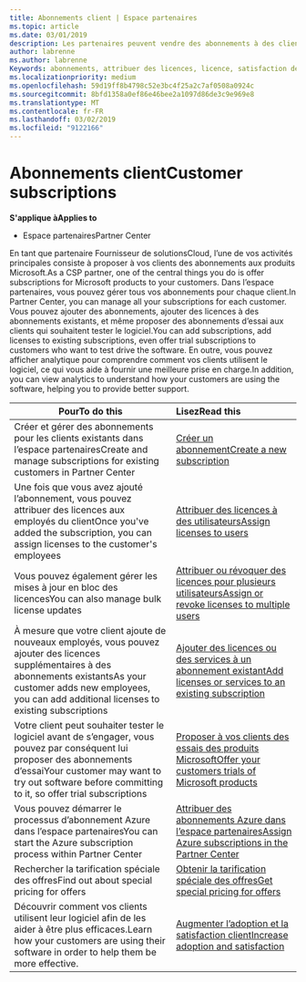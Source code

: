 ```yaml
---
title: Abonnements client | Espace partenaires
ms.topic: article
ms.date: 03/01/2019
description: Les partenaires peuvent vendre des abonnements à des clients et les gérer via l’Espace partenaires.
author: labrenne
ms.author: labrenne
Keywords: abonnements, attribuer des licences, licence, satisfaction des clients, des abonnements Azure
ms.localizationpriority: medium
ms.openlocfilehash: 59d19ff8b4798c52e3bc4f25a2c7af0508a0924c
ms.sourcegitcommit: 8bfd1358a0ef86e46bee2a1097d86de3c9e969e8
ms.translationtype: MT
ms.contentlocale: fr-FR
ms.lasthandoff: 03/02/2019
ms.locfileid: "9122166"
---
```

# <a name="customer-subscriptions"></a><span data-ttu-id="2a0d6-104">Abonnements client</span><span class="sxs-lookup"><span data-stu-id="2a0d6-104">Customer subscriptions</span></span>

**<span data-ttu-id="2a0d6-105">S'applique à</span><span class="sxs-lookup"><span data-stu-id="2a0d6-105">Applies to</span></span>**

-  <span data-ttu-id="2a0d6-106">Espace partenaires</span><span class="sxs-lookup"><span data-stu-id="2a0d6-106">Partner Center</span></span>

<span data-ttu-id="2a0d6-107">En tant que partenaire Fournisseur de solutionsCloud, l’une de vos activités principales consiste à proposer à vos clients des abonnements aux produits Microsoft.</span><span class="sxs-lookup"><span data-stu-id="2a0d6-107">As a CSP partner, one of the central things you do is offer subscriptions for Microsoft products to your customers.</span></span> <span data-ttu-id="2a0d6-108">Dans l’espace partenaires, vous pouvez gérer tous vos abonnements pour chaque client.</span><span class="sxs-lookup"><span data-stu-id="2a0d6-108">In Partner Center, you can manage all your subscriptions for each customer.</span></span> <span data-ttu-id="2a0d6-109">Vous pouvez ajouter des abonnements, ajouter des licences à des abonnements existants, et même proposer des abonnements d’essai aux clients qui souhaitent tester le logiciel.</span><span class="sxs-lookup"><span data-stu-id="2a0d6-109">You can add subscriptions, add licenses to existing subscriptions, even offer trial subscriptions to customers who want to test drive the software.</span></span> <span data-ttu-id="2a0d6-110">En outre, vous pouvez afficher analytique pour comprendre comment vos clients utilisent le logiciel, ce qui vous aide à fournir une meilleure prise en charge.</span><span class="sxs-lookup"><span data-stu-id="2a0d6-110">In addition, you can view analytics to understand how your customers are using the software, helping you to provide better support.</span></span>

|**<span data-ttu-id="2a0d6-111">Pour</span><span class="sxs-lookup"><span data-stu-id="2a0d6-111">To do this</span></span>**   |**<span data-ttu-id="2a0d6-112">Lisez</span><span class="sxs-lookup"><span data-stu-id="2a0d6-112">Read this</span></span>**   |
|----------------------|:----------------------|
|<span data-ttu-id="2a0d6-113">Créer et gérer des abonnements pour les clients existants dans l’espace partenaires</span><span class="sxs-lookup"><span data-stu-id="2a0d6-113">Create and manage subscriptions for existing customers in Partner Center</span></span>|[<span data-ttu-id="2a0d6-114">Créer un abonnement</span><span class="sxs-lookup"><span data-stu-id="2a0d6-114">Create a new subscription</span></span>](create-a-new-subscription.md)|
|<span data-ttu-id="2a0d6-115">Une fois que vous avez ajouté l’abonnement, vous pouvez attribuer des licences aux employés du client</span><span class="sxs-lookup"><span data-stu-id="2a0d6-115">Once you've added the subscription, you can assign licenses to the customer's employees</span></span>  |[<span data-ttu-id="2a0d6-116">Attribuer des licences à des utilisateurs</span><span class="sxs-lookup"><span data-stu-id="2a0d6-116">Assign licenses to users</span></span>](assign-licenses-to-users.md)|
|<span data-ttu-id="2a0d6-117">Vous pouvez également gérer les mises à jour en bloc des licences</span><span class="sxs-lookup"><span data-stu-id="2a0d6-117">You can also manage bulk license updates</span></span>   |[<span data-ttu-id="2a0d6-118">Attribuer ou révoquer des licences pour plusieurs utilisateurs</span><span class="sxs-lookup"><span data-stu-id="2a0d6-118">Assign or revoke licenses to multiple users</span></span>](bulk-license-provisioning-for-multiple-users.md)|
|<span data-ttu-id="2a0d6-119">À mesure que votre client ajoute de nouveaux employés, vous pouvez ajouter des licences supplémentaires à des abonnements existants</span><span class="sxs-lookup"><span data-stu-id="2a0d6-119">As your customer adds new employees, you can add additional licenses to existing subscriptions</span></span>   |[<span data-ttu-id="2a0d6-120">Ajouter des licences ou des services à un abonnement existant</span><span class="sxs-lookup"><span data-stu-id="2a0d6-120">Add licenses or services to an existing subscription</span></span>](add-licenses-or-services-to-an-existing-subscription.md)|
|<span data-ttu-id="2a0d6-121">Votre client peut souhaiter tester le logiciel avant de s’engager, vous pouvez par conséquent lui proposer des abonnements d’essai</span><span class="sxs-lookup"><span data-stu-id="2a0d6-121">Your customer may want to try out software before committing to it, so offer trial subscriptions</span></span>    |[<span data-ttu-id="2a0d6-122">Proposer à vos clients des essais des produits Microsoft</span><span class="sxs-lookup"><span data-stu-id="2a0d6-122">Offer your customers trials of Microsoft products</span></span>](offer-your-customers-trials-of-microsoft-products.md)|
|<span data-ttu-id="2a0d6-123">Vous pouvez démarrer le processus d’abonnement Azure dans l’espace partenaires</span><span class="sxs-lookup"><span data-stu-id="2a0d6-123">You can start the Azure subscription process within Partner Center</span></span>   |[<span data-ttu-id="2a0d6-124">Attribuer des abonnements Azure dans l’espace partenaires</span><span class="sxs-lookup"><span data-stu-id="2a0d6-124">Assign Azure subscriptions in the Partner Center</span></span>](assign-azure-subscriptions.md)|
|<span data-ttu-id="2a0d6-125">Rechercher la tarification spéciale des offres</span><span class="sxs-lookup"><span data-stu-id="2a0d6-125">Find out about special pricing for offers</span></span>   |[<span data-ttu-id="2a0d6-126">Obtenir la tarification spéciale des offres</span><span class="sxs-lookup"><span data-stu-id="2a0d6-126">Get special pricing for offers</span></span>](get-special-pricing-for-offers.md)|
|<span data-ttu-id="2a0d6-127">Découvrir comment vos clients utilisent leur logiciel afin de les aider à être plus efficaces.</span><span class="sxs-lookup"><span data-stu-id="2a0d6-127">Learn how your customers are using their software in order to help them be more effective.</span></span>   | [<span data-ttu-id="2a0d6-128">Augmenter l’adoption et la satisfaction client</span><span class="sxs-lookup"><span data-stu-id="2a0d6-128">Increase adoption and satisfaction</span></span>](increasing-adoption-and-satisfaction.md)   | 

































 

 



